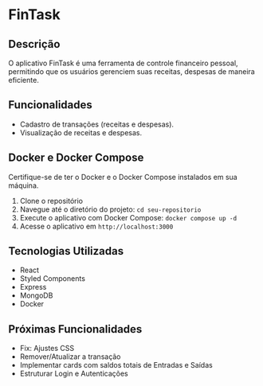 # FinTask
## Descrição
O aplicativo FinTask é uma ferramenta de controle financeiro pessoal, permitindo que os usuários gerenciem suas receitas, despesas de maneira eficiente.

## Funcionalidades
- Cadastro de transações (receitas e despesas).
- Visualização de receitas e despesas.

## Docker e Docker Compose
Certifique-se de ter o Docker e o Docker Compose instalados em sua máquina.

1. Clone o repositório
2. Navegue até o diretório do projeto: `cd seu-repositorio`
3. Execute o aplicativo com Docker Compose: `docker compose up -d`
4. Acesse o aplicativo em `http://localhost:3000`

## Tecnologias Utilizadas
- React
- Styled Components
- Express
- MongoDB
- Docker

## Próximas Funcionalidades
- Fix: Ajustes CSS
- Remover/Atualizar a transação
- Implementar cards com saldos totais de Entradas e Saídas
- Estruturar Login e Autenticações

